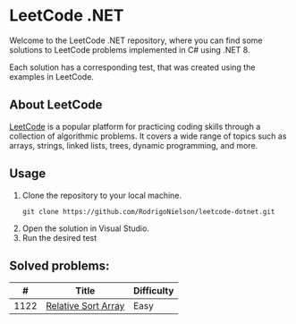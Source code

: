 # LeetCode .NET
Welcome to the LeetCode .NET repository, where you can find some solutions to LeetCode problems implemented in C# using .NET 8.

Each solution has a corresponding test, that was created using the examples in LeetCode.
## About LeetCode
[LeetCode](https://leetcode.com/) is a popular platform for practicing coding skills through a collection of algorithmic problems. It covers a wide range of topics such as arrays, strings, linked lists, trees, dynamic programming, and more.

## Usage
1. Clone the repository to your local machine.
    ```
    git clone https://github.com/RodrigoNielson/leetcode-dotnet.git
    ```
2. Open the solution in Visual Studio.
3. Run the desired test

## Solved problems:

| # | Title | Difficulty |
|---| ----- | ---------- |
|1122|[Relative Sort Array](https://leetcode.com/problems/relative-sort-array/) | Easy |
